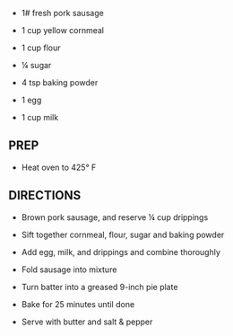 - 1# fresh pork sausage

- 1 cup yellow cornmeal

- 1 cup flour

- ¼ sugar

- 4 tsp baking powder

- 1 egg

- 1 cup milk

## PREP

- Heat oven to 425° F

## DIRECTIONS

- Brown pork sausage, and reserve ¼ cup drippings

- Sift together cornmeal, flour, sugar and baking powder

- Add egg, milk, and drippings and combine thoroughly

- Fold sausage into mixture

- Turn batter into a greased 9-inch pie plate

- Bake for 25 minutes until done

- Serve with butter and salt & pepper
